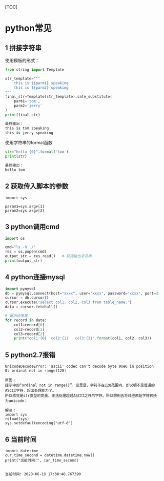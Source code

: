 [TOC]

# python常见

## 1 拼接字符串

使用模板的形式：

```python
from string import Template

str_template="""
	this is ${parm1} speaking
	this is ${parm2} speaking
"""
final_str=Template(str_template).safe_substitute(
    parm1='tom',
    parm2='jerry'
)
print(final_str)

最终输出：
this is tom speaking
this is jerry speaking
```

使用字符串的format函数

```python
str="hello {0}".format('tom')
print(str)

最终输出：
hello tom
```

## 2 获取传入脚本的参数

```
import sys

param1=sys.argv[1]
param2=sys.argv[2]
```

## 3 python调用cmd

```python
import os

cmd="ls -h ./"
res = os.popen(cmd)
output_str = res.read()   # 获得输出字符串
print(output_str)
```

## 4 python连接mysql

```python
import pymysql
db = pymysql.connect(host="xxxx", user="xxxx", password="xxxx", port=3306, database="xxx")
cursor = db.cursor()
cursor.execute("select col1, col2, col3 from table_name;")
data = cursor.fetchall()

# 遍历结果集
for record in data:
    col1=record[0]
    col2=record[1]
    col3=record[2]
    print("col1:{0}  col2:{1}   col3:{2}".format(col1, col2, col3))
```

## 5 python2.7报错

```
UnicodeDecodeError: 'ascii' codec can't decode byte 0xe6 in position 0: ordinal not in range(128)

原因：
提示中的“ordinal not in range()”，意思是，字符不在128范围内，即说明不是普通的ASCII字符，超出处理能力了。
所以感觉是str类型的变量，无法处理超过ASCII之外的字符。所以想到去将对应原始字符转换为unicode：

解决：
import sys
reload(sys)
sys.setdefaultencoding("utf-8")
```

## 6 当前时间

```
import datetime
cur_time_second = datetime.datetime.now()
print("当前时间:", cur_time_second)


当前时间: 2020-06-18 17:38:48.767390
```

